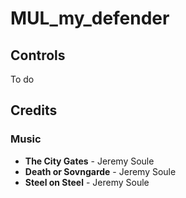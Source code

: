# MUL_my_defender

## Controls

To do

## Credits

### Music

 * **The City Gates** - Jeremy Soule
 * **Death or Sovngarde** - Jeremy Soule
 * **Steel on Steel** - Jeremy Soule
